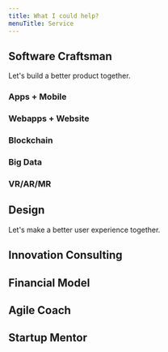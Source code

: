 ```yaml
---
title: What I could help?
menuTitle: Service
---
```




## Software Craftsman

Let's build a better product together.

### Apps + Mobile

### Webapps + Website

### Blockchain

### Big Data

### VR/AR/MR

## Design

Let's make a better user experience together.

## Innovation Consulting

## Financial Model

## Agile Coach

## Startup Mentor
